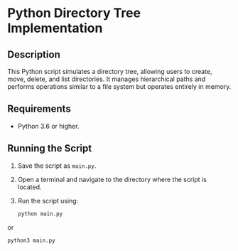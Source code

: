 # Python Directory Tree Implementation

## Description
This Python script simulates a directory tree, allowing users to create, move, delete, and list directories. It manages hierarchical paths and performs operations similar to a file system but operates entirely in memory.

## Requirements
- Python 3.6 or higher.

## Running the Script
1. Save the script as `main.py`.
2. Open a terminal and navigate to the directory where the script is located.
3. Run the script using:

   ```bash
   python main.py
or
   ```bash
   python3 main.py

